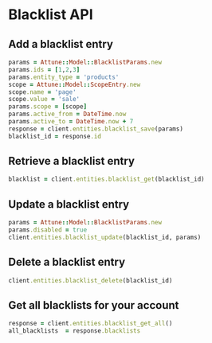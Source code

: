 # Blacklist API

## Add a blacklist entry

``` ruby
params = Attune::Model::BlacklistParams.new
params.ids = [1,2,3]
params.entity_type = 'products'
scope = Attune::Model::ScopeEntry.new
scope.name = 'page'
scope.value = 'sale'
params.scope = [scope]
params.active_from = DateTime.now
params.active_to = DateTime.now + 7
response = client.entities.blacklist_save(params)
blacklist_id = response.id
```

## Retrieve a blacklist entry

``` ruby
blacklist = client.entities.blacklist_get(blacklist_id)
```

## Update a blacklist entry

``` ruby
params = Attune::Model::BlacklistParams.new
params.disabled = true
client.entities.blacklist_update(blacklist_id, params)
```

## Delete a blacklist entry

``` ruby
client.entities.blacklist_delete(blacklist_id)
```

## Get all blacklists for your account

``` ruby
response = client.entities.blacklist_get_all()
all_blacklists  = response.blacklists
```
